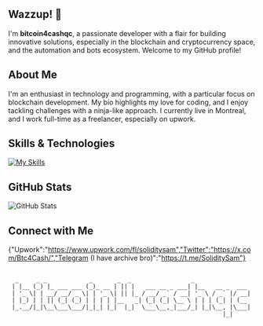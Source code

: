 ## Wazzup! 👋

I'm **bitcoin4cashqc**, a passionate developer with a flair for building innovative solutions, especially in the blockchain and cryptocurrency space, and the automation and bots ecosystem. Welcome to my GitHub profile!

## About Me

I'm an enthusiast in technology and programming, with a particular focus on blockchain development. My bio highlights my love for coding, and I enjoy tackling challenges with a ninja-like approach. I currently live in Montreal, and I work full-time as a freelancer, especially on upwork.

## Skills & Technologies

[![My Skills](https://skillicons.dev/icons?i=bots,py,solidity,nodejs&perline=8)](https://github.com/bitcoin4cashqc/bitcoin4cashqc/edit/main/README.md)

## GitHub Stats

![GitHub Stats](https://github-readme-stats.vercel.app/api?username=bitcoin4cashqc&show_icons=true&theme=radical)

## Connect with Me

{"Upwork":"https://www.upwork.com/fl/soliditysam","Twitter":"https://x.com/Btc4Cash/","Telegram (I have archive bro)":"https://t.me/SoliditySam"}

## 

```
  _     _ _            _       _  _                 _                
 | |__ (_) |_ ___ ___ (_)_ __ | || |   ___ __ _ ___| |__   __ _  ___ 
 | '_ \| | __/ __/ _ \| | '_ \| || |_ / __/ _` / __| '_ \ / _` |/ __|
 | |_) | | || (_| (_) | | | | |__   _| (_| (_| \__ \ | | | (_| | (__ 
 |_.__/|_|\__\___\___/|_|_| |_|  |_|  \___\__,_|___/_| |_|\__, |\___|
                                                             |_|     
```
